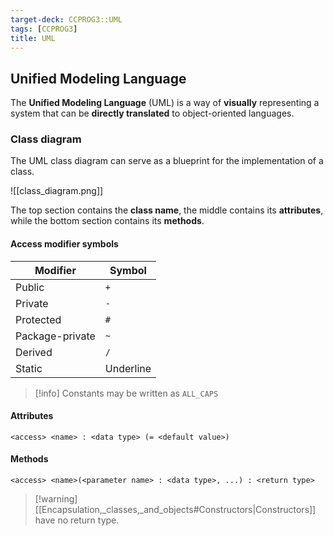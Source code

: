 ```yaml
---
target-deck: CCPROG3::UML
tags: [CCPROG3]
title: UML
---
```


## Unified Modeling Language

The **Unified Modeling Language** (UML) is a way of **visually** representing a system that can be **directly translated** to object-oriented languages.

<!--ID: 1722921418658-->

### Class diagram

The UML class diagram can serve as a blueprint for the implementation of a class.

![[class_diagram.png]]

The top section contains the **class name**, the middle contains its **attributes**, while the bottom section contains its **methods**.

<!--ID: 1722921418662-->

#### Access modifier symbols

| Modifier | Symbol |
|---|---|
| Public | `+` |
| Private | `-` |
| Protected | `#` |
| Package-private | `~` |
| Derived | `/` |
| Static | Underline |

>[!info] Constants may be written as `ALL_CAPS`

<!--ID: 1722921418664-->

#### Attributes

```
<access> <name> : <data type> (= <default value>)
```

<!--ID: 1722921418666-->

#### Methods

```
<access> <name>(<parameter name> : <data type>, ...) : <return type>
```

>[!warning] [[Encapsulation,_classes,_and_objects#Constructors|Constructors]] have no return type.

<!--ID: 1722921418669-->
